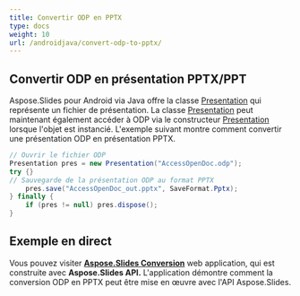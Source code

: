 ```yaml
---
title: Convertir ODP en PPTX
type: docs
weight: 10
url: /androidjava/convert-odp-to-pptx/
---
```


## **Convertir ODP en présentation PPTX/PPT**
Aspose.Slides pour Android via Java offre la classe [Presentation](https://reference.aspose.com/slides/androidjava/com.aspose.slides/Presentation) qui représente un fichier de présentation. La classe [Presentation](https://reference.aspose.com/slides/androidjava/com.aspose.slides/Presentation) peut maintenant également accéder à ODP via le constructeur [Presentation](https://reference.aspose.com/slides/androidjava/com.aspose.slides/Presentation#Presentation-java.lang.String-) lorsque l'objet est instancié. L'exemple suivant montre comment convertir une présentation ODP en présentation PPTX.

```java
// Ouvrir le fichier ODP
Presentation pres = new Presentation("AccessOpenDoc.odp");
try {}
// Sauvegarde de la présentation ODP au format PPTX
    pres.save("AccessOpenDoc_out.pptx", SaveFormat.Pptx);
} finally {
    if (pres != null) pres.dispose();
}
```

## **Exemple en direct**
Vous pouvez visiter [**Aspose.Slides Conversion**](https://products.aspose.app/slides/conversion/) web application, qui est construite avec **Aspose.Slides API.** L'application démontre comment la conversion ODP en PPTX peut être mise en œuvre avec l'API Aspose.Slides.